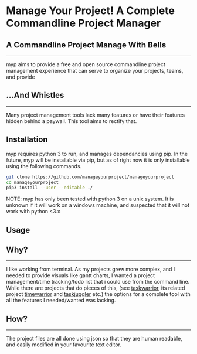 # Manage Your Project! A Complete Commandline Project Manager

## A Commandline Project Manage With Bells
------------------------------------------
myp aims to provide a free and open source commandline project management experience that can serve to organize your projects, teams, and provide 

## ...And Whistles
------------------
Many project management tools lack many features or have their features hidden behind a paywall. This tool aims to rectify that. 

## Installation
myp requires python 3 to run, and manages dependancies using pip. In the future, myp will be installable via pip, but as of right now it is only installable using the following commands. 

```bash
git clone https://github.com/manageyourproject/manageyourproject
cd manageyourproject
pip3 install --user --editable ./
```

NOTE: myp has only been tested with python 3 on a unix system. It is unknown if it will work on a windows machine, and suspected that it will not work with python <3.x

## Usage

## Why?
-------
I like working from terminal. As my projects grew more complex, and I needed to provide visuals like gantt charts, I wanted a project management/time tracking/todo list that i could use from the command line. While there are projects that do pieces of this, (see [taskwarrior](https://github.com/GothenbugBitFactory/taskwarrior), its related project [timewarrior](https://github.com/GothenburgBitFactory/timewarrior) and [taskjuggler](https://github.com/taskjuggler/taskjuggler) etc.) the options for a complete tool with all the features I needed/wanted was lacking.

## How?
-------
The project files are all done using json so that they are human readable, and easily modified in your favourite text editor. 
